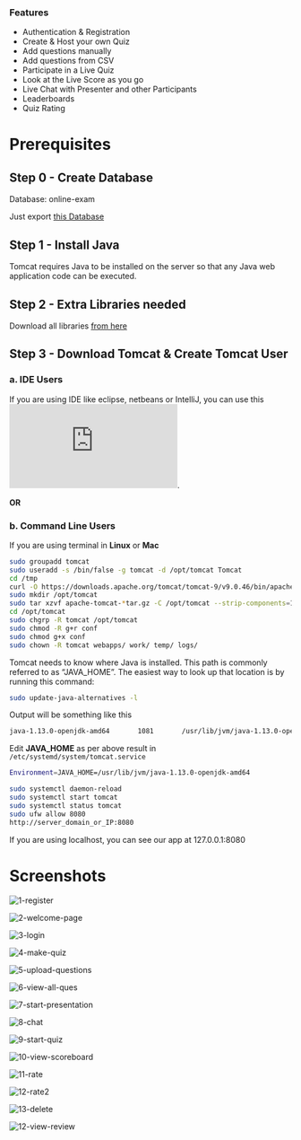 ### Features

* Authentication & Registration
* Create & Host your own Quiz
* Add questions manually
* Add questions from CSV
* Participate in a Live Quiz
* Look at the Live Score as you go
* Live Chat with Presenter and other Participants
* Leaderboards
* Quiz Rating

# Prerequisites

## Step 0 - Create Database

Database: online-exam

Just export [this Database](https://github.com/MilindModi/online-quiz/blob/master/online-quiz.sql)

## Step 1 - Install Java

Tomcat requires Java to be installed on the server so that any Java web application code can be executed.

## Step 2 - Extra Libraries needed

Download all libraries [from here](https://github.com/MilindModi/online-quiz/tree/master/dependencies)

## Step 3 - Download Tomcat & Create Tomcat User

### a. IDE Users
 If you are using IDE like eclipse, netbeans or IntelliJ, you can use this ![jar file](https://repo1.maven.org/maven2/org/apache/tomcat/tomcat-catalina/7.0.109/tomcat-catalina-7.0.109.jar).

**OR**
### b. Command Line Users

If you are using terminal in **Linux** or **Mac**

```bash
sudo groupadd tomcat
sudo useradd -s /bin/false -g tomcat -d /opt/tomcat Tomcat
cd /tmp
curl -O https://downloads.apache.org/tomcat/tomcat-9/v9.0.46/bin/apache-tomcat-9.0.46.tar.gz
sudo mkdir /opt/tomcat
sudo tar xzvf apache-tomcat-*tar.gz -C /opt/tomcat --strip-components=1
cd /opt/tomcat
sudo chgrp -R tomcat /opt/tomcat
sudo chmod -R g+r conf
sudo chmod g+x conf
sudo chown -R tomcat webapps/ work/ temp/ logs/
```

Tomcat needs to know where Java is installed. This path is commonly referred to as “JAVA_HOME”. The easiest way to look up that location is by running this command:
```bash
sudo update-java-alternatives -l
```

Output will be something like this
```bash
java-1.13.0-openjdk-amd64       1081       /usr/lib/jvm/java-1.13.0-openjdk-amd64
```

Edit **JAVA_HOME** as per above result in `/etc/systemd/system/tomcat.service`

```bash
Environment=JAVA_HOME=/usr/lib/jvm/java-1.13.0-openjdk-amd64
```

```bash
sudo systemctl daemon-reload
sudo systemctl start tomcat
sudo systemctl status tomcat
sudo ufw allow 8080
http://server_domain_or_IP:8080
```

If you are using localhost, you can see our app at 127.0.0.1:8080

# Screenshots

![1-register](https://github.com/MilindModi/online-quiz/blob/master/media/1-register.png?raw=true)

![2-welcome-page](https://github.com/MilindModi/online-quiz/blob/master/media/2-welcome-page.png?raw=true)

![3-login](https://github.com/MilindModi/online-quiz/blob/master/media/3-login.png?raw=true)

![4-make-quiz](https://github.com/MilindModi/online-quiz/blob/master/media/4-make-quiz.pn?raw=trueg)

![5-upload-questions](https://github.com/MilindModi/online-quiz/blob/master/media/5-upload-questions-as-csv.png?raw=true)

![6-view-all-ques](https://github.com/MilindModi/online-quiz/blob/master/media/6-view-all-ques.png?raw=true)

![7-start-presentation](https://github.com/MilindModi/online-quiz/blob/master/media/7-start-presentation.png?raw=true)

![8-chat](https://github.com/MilindModi/online-quiz/blob/master/media/8-chat.png?raw=true)

![9-start-quiz](https://github.com/MilindModi/online-quiz/blob/master/media/9-start-quiz.png.png?raw=true)

![10-view-scoreboard](https://github.com/MilindModi/online-quiz/blob/master/media/10-view-scoreboard.png?raw=true)

![11-rate](https://github.com/MilindModi/online-quiz/blob/master/media/11-rate.png?raw=true)

![12-rate2](https://github.com/MilindModi/online-quiz/blob/master/media/12-rate2.png?raw=true)

![13-delete](https://github.com/MilindModi/online-quiz/blob/master/media/13-delete.png?raw=true)

![12-view-review](https://github.com/MilindModi/online-quiz/blob/master/media/14-vew-review.png?raw=true)
